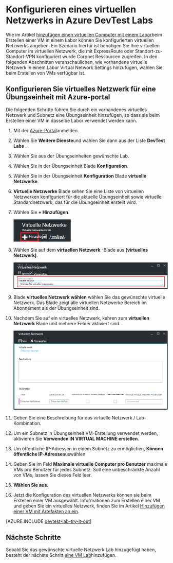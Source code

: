 <properties
    pageTitle="Konfigurieren ein virtuelles Netzwerks in Azure Labs DevTest | Microsoft Azure"
    description="So konfigurieren Sie ein vorhandenes virtuelles Netzwerk und Subnetz und in einer VM mit Azure DevTest verwenden"
    services="devtest-lab,virtual-machines"
    documentationCenter="na"
    authors="tomarcher"
    manager="douge"
    editor=""/>

<tags
    ms.service="devtest-lab"
    ms.workload="na"
    ms.tgt_pltfrm="na"
    ms.devlang="na"
    ms.topic="article"
    ms.date="09/06/2016"
    ms.author="tarcher"/>

# <a name="configure-a-virtual-network-in-azure-devtest-labs"></a>Konfigurieren eines virtuellen Netzwerks in Azure DevTest Labs

Wie im Artikel [hinzufügen einen virtuellen Computer mit einem Labor](devtest-lab-add-vm-with-artifacts.md)beim Erstellen einer VM in einem Labor können Sie konfigurierten virtuellen Netzwerks angeben. Ein Szenario hierfür ist benötigen Sie Ihre virtuellen Computer im virtuellen Netzwerk, die mit ExpressRoute oder Standort-zu-Standort-VPN konfiguriert wurde Corpnet Ressourcen zugreifen. In den folgenden Abschnitten veranschaulichen, wie vorhandene virtuelle Netzwerk in einem Labor Virtual Network Settings hinzufügen, wählen Sie beim Erstellen von VMs verfügbar ist.

## <a name="configure-a-virtual-network-for-a-lab-using-the-azure-portal"></a>Konfigurieren Sie virtuelles Netzwerk für eine Übungseinheit mit Azure-portal
Die folgenden Schritte führen Sie durch ein vorhandenes virtuelles Netzwerk und Subnetz eine Übungseinheit hinzufügen, so dass sie beim Erstellen einer VM in dasselbe Labor verwendet werden kann. 

1. Mit der [Azure-Portal](http://go.microsoft.com/fwlink/p/?LinkID=525040)anmelden.

1. Wählen Sie **Weitere Dienste**und wählen Sie dann aus der Liste **DevTest Labs** .

1. Wählen Sie aus der Übungseinheiten gewünschte Lab. 

1. Wählen Sie in der Übungseinheit Blade **Konfiguration**.

1. Wählen Sie in der Übungseinheit **Konfiguration** Blade **virtuelle Netzwerke**.

1. **Virtuelle Netzwerke** Blade sehen Sie eine Liste von virtuellen Netzwerken konfiguriert für die aktuelle Übungseinheit sowie virtuelle Standardnetzwerk, das für die Übungseinheit erstellt wird. 

1. Wählen Sie **+ Hinzufügen**.

    ![Lab ein vorhandenes virtuelles Netzwerk hinzufügen](./media/devtest-lab-configure-vnet/lab-settings-vnet-add.png)
    
1. Wählen Sie auf dem **virtuellen Netzwerk** -Blade aus **[virtuelles Netzwerk]**.

    ![Wählen Sie ein vorhandenes virtuelles Netzwerk](./media/devtest-lab-configure-vnet/lab-settings-vnets-vnet1.png)
    
1. Blade **virtuelles Netzwerk wählen** wählen Sie das gewünschte virtuelle Netzwerk. Das Blade zeigt alle virtuellen Netzwerke Bereich im Abonnement als der Übungseinheit sind.  

1. Nachdem Sie auf ein virtuelles Netzwerk, kehren zum **virtuellen Netzwerk** Blade und mehrere Felder aktiviert sind.  

    ![Wählen Sie ein vorhandenes virtuelles Netzwerk](./media/devtest-lab-configure-vnet/lab-settings-vnets-vnet2.png)

1. Geben Sie eine Beschreibung für das virtuelle Netzwerk / Lab-Kombination.

1. Um ein Subnetz in Übungseinheit VM-Erstellung verwendet werden, aktivieren Sie **Verwenden IN VIRTUAL MACHINE erstellen**.

1. Um öffentliche IP-Adressen in einem Subnetz zu ermöglichen, **Können öffentliche IP-Adresse**auswählen

1. Geben Sie im Feld **Maximale virtuelle Computer pro Benutzer** maximale VMs pro Benutzer für jedes Subnetz. Soll eine unbeschränkte Anzahl von VMs, lassen Sie dieses Feld leer.

1. **Wählen Sie aus.**

1. Jetzt die Konfiguration des virtuellen Netzwerks können sie beim Erstellen einer VM ausgewählt. Informationen zum Erstellen einer VM und geben Sie ein virtuelles Netzwerk, finden Sie im Artikel [Hinzufügen einer VM mit Artefakten an ein](devtest-lab-add-vm-with-artifacts.md). 

[AZURE.INCLUDE [devtest-lab-try-it-out](../../includes/devtest-lab-try-it-out.md)]

## <a name="next-steps"></a>Nächste Schritte

Sobald Sie das gewünschte virtuelle Netzwerk Lab hinzugefügt haben, besteht der nächste Schritt [eine VM Lab](devtest-lab-add-vm-with-artifacts.md)hinzufügen.